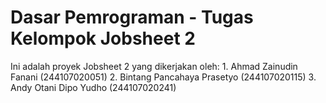 # Dasar Pemrograman - Tugas Kelompok Jobsheet 2

Ini adalah proyek Jobsheet 2 yang dikerjakan oleh:
    1. Ahmad Zainudin Fanani (244107020051)
    2. Bintang Pancahaya Prasetyo (244107020115)
    3. Andy Otani Dipo Yudho (244107020241)
